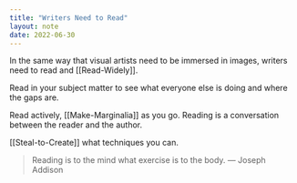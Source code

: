 ```yaml
---
title: "Writers Need to Read"
layout: note
date: 2022-06-30
---
```


In the same way that visual artists need to be immersed in images, writers need to read and [[Read-Widely]].

Read in your subject matter to see what everyone else is doing and where the gaps are.

Read actively, [[Make-Marginalia]] as you go. Reading is a conversation between the reader and the author.

[[Steal-to-Create]] what techniques you can.

> Reading is to the mind what exercise is to the body.
>— Joseph Addison
